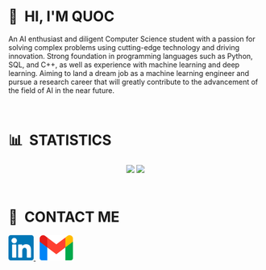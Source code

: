 # 👋 &nbsp;HI, I'M QUOC

An AI enthusiast and diligent Computer Science student with a passion for solving complex problems using cutting-edge technology and driving innovation. Strong foundation in programming languages such as Python, SQL, and C++, as well as experience with machine learning and deep learning. Aiming to land a dream job as a machine learning engineer and pursue a research career that will greatly contribute to the advancement of the field of AI in the near future.

 &nbsp;

# 📊 &nbsp;STATISTICS
<div align="center">
<a>
  <img align="center" height="150em" src="https://github-readme-stats.vercel.app/api?username=AnhQuoc533&theme=algolia&show_icons=true&custom_title=MY%20GITHUB%20STATISTICS" />
</a>
<a>
  <img align="center" height="150em" src="https://github-readme-stats.vercel.app/api/top-langs/?username=AnhQuoc533&theme=algolia&layout=compact&card_width=230" />
</a>
</div>

&nbsp;

# 🤙 &nbsp;CONTACT ME
<a href="https://www.linkedin.com/in/anh-quoc">
  <img height="50" src="https://raw.githubusercontent.com/AnhQuoc533/AnhQuoc533/main/assets/linkedin.png" />
</a>
&nbsp;
<a href="mailto:lhoanganhquoc@gmail.com">
  <img height="50" src="https://raw.githubusercontent.com/AnhQuoc533/AnhQuoc533/main/assets/gmail.png" />
</a>
